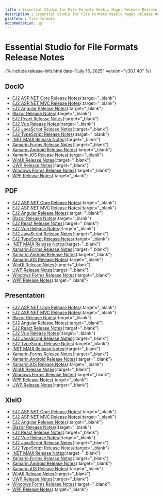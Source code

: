 ```yaml
---
title : Essential Studio for File Formats Weekly Nuget Release Release Notes  
description : Essential Studio for File Formats Weekly Nuget Release Release Notes  
platform : file-formats
documentation: ug
---
```


# Essential Studio for File Formats  Release Notes  

{% include release-info.html date="July 15, 2025" version="v30.1.40" %} 




## DocIO

* [EJ2 ASP.NET Core Release Notes](https://ej2.syncfusion.com/aspnetcore/documentation/release-notes/30.1.40#docio){:target="_blank"}
* [EJ2 ASP.NET MVC Release Notes](https://ej2.syncfusion.com/aspnetmvc/documentation/release-notes/30.1.40#docio){:target="_blank"}
* [EJ2 Angular Release Notes](https://ej2.syncfusion.com/angular/documentation/release-notes/30.1.40#docio){:target="_blank"}
* [Blazor Release Notes](https://blazor.syncfusion.com/documentation/release-notes/30.1.40#docio){:target="_blank"}
* [EJ2 React Release Notes](https://ej2.syncfusion.com/react/documentation/release-notes/30.1.40#docio){:target="_blank"}
* [EJ2 Vue  Release Notes](https://ej2.syncfusion.com/vue/documentation/release-notes/30.1.40#docio){:target="_blank"}
* [EJ2 JavaScript Release Notes](https://ej2.syncfusion.com/javascript/documentation/release-notes/30.1.40#docio){:target="_blank"}
* [EJ2 TypeScript Release Notes](https://ej2.syncfusion.com/documentation/release-notes/30.1.40#docio){:target="_blank"}
* [.NET MAUI Release Notes](/maui/release-notes/v30.1.40#docio){:target="_blank"}
* [Xamarin.Forms Release Notes](/xamarin/release-notes/v30.1.40#docio){:target="_blank"}
* [Xamarin.Android Release Notes](/xamarin-android/release-notes/v30.1.40#docio){:target="_blank"}
* [Xamarin.iOS Release Notes](/xamarin-ios/release-notes/v30.1.40#docio){:target="_blank"}
* [WinUI Release Notes](/winui/release-notes/v30.1.40#docio){:target="_blank"}
* [UWP Release Notes](/uwp/release-notes/v30.1.40#docio){:target="_blank"}
* [Windows Forms Release Notes](/windowsforms/release-notes/v30.1.40#docio){:target="_blank"}
* [WPF Release Notes](/wpf/release-notes/v30.1.40#docio){:target="_blank"}



## PDF

* [EJ2 ASP.NET Core Release Notes](https://ej2.syncfusion.com/aspnetcore/documentation/release-notes/30.1.40#pdf){:target="_blank"}
* [EJ2 ASP.NET MVC Release Notes](https://ej2.syncfusion.com/aspnetmvc/documentation/release-notes/30.1.40#pdf){:target="_blank"}
* [EJ2 Angular Release Notes](https://ej2.syncfusion.com/angular/documentation/release-notes/30.1.40#pdf){:target="_blank"}
* [Blazor Release Notes](https://blazor.syncfusion.com/documentation/release-notes/30.1.40#pdf){:target="_blank"}
* [EJ2 React Release Notes](https://ej2.syncfusion.com/react/documentation/release-notes/30.1.40#pdf){:target="_blank"}
* [EJ2 Vue  Release Notes](https://ej2.syncfusion.com/vue/documentation/release-notes/30.1.40#pdf){:target="_blank"}
* [EJ2 JavaScript Release Notes](https://ej2.syncfusion.com/javascript/documentation/release-notes/30.1.40#pdf){:target="_blank"}
* [EJ2 TypeScript Release Notes](https://ej2.syncfusion.com/documentation/release-notes/30.1.40#pdf){:target="_blank"}
* [.NET MAUI Release Notes](/maui/release-notes/v30.1.40#pdf){:target="_blank"}
* [Xamarin.Forms Release Notes](/xamarin/release-notes/v30.1.40#pdf){:target="_blank"}
* [Xamarin.Android Release Notes](/xamarin-android/release-notes/v30.1.40#pdf){:target="_blank"}
* [Xamarin.iOS Release Notes](/xamarin-ios/release-notes/v30.1.40#pdf){:target="_blank"}
* [WinUI Release Notes](/winui/release-notes/v30.1.40#pdf){:target="_blank"}
* [UWP Release Notes](/uwp/release-notes/v30.1.40#pdf){:target="_blank"}
* [Windows Forms Release Notes](/windowsforms/release-notes/v30.1.40#pdf){:target="_blank"}
* [WPF Release Notes](/wpf/release-notes/v30.1.40#pdf){:target="_blank"}


## Presentation

* [EJ2 ASP.NET Core Release Notes](https://ej2.syncfusion.com/aspnetcore/documentation/release-notes/30.1.40#presentation){:target="_blank"}
* [EJ2 ASP.NET MVC Release Notes](https://ej2.syncfusion.com/aspnetmvc/documentation/release-notes/30.1.40#presentation){:target="_blank"}
* [Blazor Release Notes](https://blazor.syncfusion.com/documentation/release-notes/30.1.40#presentation){:target="_blank"}
* [EJ2 Angular Release Notes](https://ej2.syncfusion.com/angular/documentation/release-notes/30.1.40#presentation){:target="_blank"}
* [EJ2 React Release Notes](https://ej2.syncfusion.com/react/documentation/release-notes/30.1.40#presentation){:target="_blank"}
* [EJ2 Vue  Release Notes](https://ej2.syncfusion.com/vue/documentation/release-notes/30.1.40#presentation){:target="_blank"}
* [EJ2 JavaScript Release Notes](https://ej2.syncfusion.com/javascript/documentation/release-notes/30.1.40#presentation){:target="_blank"}
* [EJ2 TypeScript Release Notes](https://ej2.syncfusion.com/documentation/release-notes/30.1.40#presentation){:target="_blank"}
* [.NET MAUI Release Notes](/maui/release-notes/v30.1.40#presentation){:target="_blank"}
* [Xamarin.Forms Release Notes](/xamarin/release-notes/v30.1.40#presentation){:target="_blank"}
* [Xamarin.Android Release Notes](/xamarin-android/release-notes/v30.1.40#presentation){:target="_blank"}
* [Xamarin.iOS Release Notes](/xamarin-ios/release-notes/v30.1.40#presentation){:target="_blank"}
* [WinUI Release Notes](/winui/release-notes/v30.1.40#presentation){:target="_blank"}
* [Windows Forms Release Notes](/windowsforms/release-notes/v30.1.40#presentation){:target="_blank"}
* [WPF Release Notes](/wpf/release-notes/v30.1.40#presentation){:target="_blank"}
* [UWP Release Notes](/uwp/release-notes/v30.1.40#presentation){:target="_blank"}



## XlsIO

* [EJ2 ASP.NET Core Release Notes](https://ej2.syncfusion.com/aspnetcore/documentation/release-notes/30.1.40#xlsio){:target="_blank"}
* [EJ2 ASP.NET MVC Release Notes](https://ej2.syncfusion.com/aspnetmvc/documentation/release-notes/30.1.40#xlsio){:target="_blank"}
* [EJ2 Angular Release Notes](https://ej2.syncfusion.com/angular/documentation/release-notes/30.1.40#xlsio){:target="_blank"}
* [Blazor Release Notes](https://blazor.syncfusion.com/documentation/release-notes/30.1.40#xlsio){:target="_blank"}
* [EJ2 React Release Notes](https://ej2.syncfusion.com/react/documentation/release-notes/30.1.40#xlsio){:target="_blank"}
* [EJ2 Vue  Release Notes](https://ej2.syncfusion.com/vue/documentation/release-notes/30.1.40#xlsio){:target="_blank"}
* [EJ2 JavaScript Release Notes](https://ej2.syncfusion.com/javascript/documentation/release-notes/30.1.40#xlsio){:target="_blank"}
* [EJ2 TypeScript Release Notes](https://ej2.syncfusion.com/documentation/release-notes/30.1.40#xlsio){:target="_blank"}
* [.NET MAUI Release Notes](/maui/release-notes/v30.1.40#xlsio){:target="_blank"}
* [Xamarin.Forms Release Notes](/xamarin/release-notes/v30.1.40#xlsio){:target="_blank"}
* [Xamarin.Android Release Notes](/xamarin-android/release-notes/v30.1.40#xlsio){:target="_blank"}
* [Xamarin.iOS Release Notes](/xamarin-ios/release-notes/v30.1.40#xlsio){:target="_blank"}
* [WinUI Release Notes](/winui/release-notes/v30.1.40#xlsio){:target="_blank"}
* [UWP Release Notes](/uwp/release-notes/v30.1.40#xlsio){:target="_blank"}
* [Windows Forms Release Notes](/windowsforms/release-notes/v30.1.40#xlsio){:target="_blank"}
* [WPF Release Notes](/wpf/release-notes/v30.1.40#xlsio){:target="_blank"}



